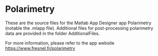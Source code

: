 # Polarimetry

These are the source files for the Matlab App Designer app Polarimetry (notable the .mlapp file). Additional files for post-processing polarimetry data are provided in the folder AdditionalFiles.

For more information, please refer to the app website https://www.fresnel.fr/polarimetry 
